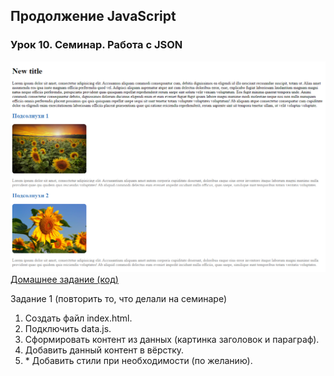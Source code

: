 ## Продолжение JavaScript
### Урок 10. Семинар. Работа с JSON

![image](homework.png)\
[Домашнее задание (код)](homework.js)

Задание 1 (повторить то, что делали на семинаре)
1. Создать файл index.html.
2. Подключить data.js.
3. Сформировать контент из данных (картинка заголовок и параграф).
4. Добавить данный контент в вёрстку.
5. \* Добавить стили при необходимости (по желанию).